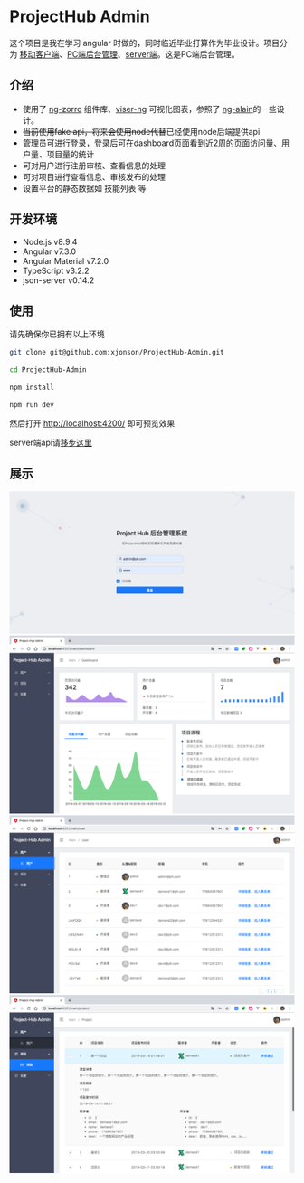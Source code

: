 # ProjectHub Admin


这个项目是我在学习 angular 时做的，同时临近毕业打算作为毕业设计。项目分为 [移动客户端](https://github.com/xjonson/ProjectHub-Client-Mobile)、[PC端后台管理](https://github.com/xjonson/ProjectHub-Admin)、[server端](https://github.com/xjonson/ProjectHub-BackEnd)。这是PC端后台管理。


## 介绍

- 使用了 [ng-zorro](https://ng.ant.design/) 组件库、[viser-ng](https://www.yuque.com/rs385i) 可视化图表，参照了 [ng-alain](https://github.com/ng-alain/ng-alain)的一些设计。
- ~~当前使用fake api，将来会使用node代替~~已经使用node后端提供api
- 管理员可进行登录，登录后可在dashboard页面看到近2周的页面访问量、用户量、项目量的统计
- 可对用户进行注册审核、查看信息的处理
- 可对项目进行查看信息、审核发布的处理
- 设置平台的静态数据如 技能列表 等


## 开发环境

- Node.js v8.9.4
- Angular v7.3.0
- Angular Material v7.2.0
- TypeScript v3.2.2
- json-server v0.14.2


## 使用

请先确保你已拥有以上环境

```bash
git clone git@github.com:xjonson/ProjectHub-Admin.git
```

```bash
cd ProjectHub-Admin
```

```bash
npm install
```

```bash
npm run dev
```

然后打开 [http://localhost:4200/](http://localhost:4200/) 即可预览效果

server端api请[移步这里](https://github.com/xjonson/ProjectHub-BackEnd)

## 展示

![login](./screenshots/login.png)
![dashboard](./screenshots/dashboard.png)
![user](./screenshots/user.png)
![project](./screenshots/project.png)
